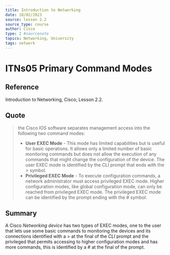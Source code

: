 ```yaml
---
title: Introduction to Networking
date: 18/02/2023
source: lesson 2.2
source_type: course
author: Cisco
type: 2 #sourcenote
topics: Networking, University
tags: network
---
```

# ITNs05 Primary Command Modes

## **Reference**
Introduction to Networking, Cisco; Lesson 2.2.

## **Quote**
> the Cisco IOS software separates management access into the following two command modes:
> -   **User EXEC Mode** - This mode has limited capabilities but is useful for basic operations. It allows only a limited number of basic monitoring commands but does not allow the execution of any commands that might change the configuration of the device. The user EXEC mode is identified by the CLI prompt that ends with the > symbol.
> -   **Privileged EXEC Mode** - To execute configuration commands, a network administrator must access privileged EXEC mode. Higher configuration modes, like global configuration mode, can only be reached from privileged EXEC mode. The privileged EXEC mode can be identified by the prompt ending with the # symbol.

## **Summary**
A Cisco *Networking device* has two types of EXEC modes, one to the user that lets use some basic commands to monitoring the devices and its connections identified with a > at the final of the *CLI* prompt and the privileged that permits accessing to higher configuration modes and has more commands, this is identified by a \# at the final of the prompt.
